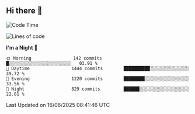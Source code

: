 ## Hi there 👋

<!--
**Wangmerlyn/Wangmerlyn** is a ✨ _special_ ✨ repository because its `README.md` (this file) appears on your GitHub profile.

Here are some ideas to get you started:

- 🔭 I’m currently working on ...
- 🌱 I’m currently learning ...
- 👯 I’m looking to collaborate on ...
- 🤔 I’m looking for help with ...
- 💬 Ask me about ...
- 📫 How to reach me: ...
- 😄 Pronouns: ...
- ⚡ Fun fact: ...
-->
<!--START_SECTION:waka-->
![Code Time](http://img.shields.io/badge/Code%20Time-346%20hrs%2059%20mins-blue)

![Lines of code](https://img.shields.io/badge/From%20Hello%20World%20I%27ve%20Written-15.8%20million%20lines%20of%20code-blue)

**I'm a Night 🦉** 

```text
🌞 Morning                142 commits         █░░░░░░░░░░░░░░░░░░░░░░░░   03.91 % 
🌆 Daytime                1444 commits        ██████████░░░░░░░░░░░░░░░   39.72 % 
🌃 Evening                1220 commits        ████████░░░░░░░░░░░░░░░░░   33.56 % 
🌙 Night                  829 commits         ██████░░░░░░░░░░░░░░░░░░░   22.81 % 
```



 Last Updated on 16/06/2025 08:41:46 UTC
<!--END_SECTION:waka-->
